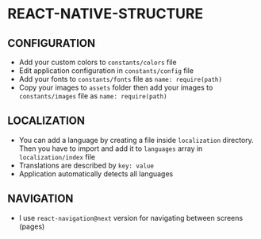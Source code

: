 # REACT-NATIVE-STRUCTURE

## CONFIGURATION
* Add your custom colors to `constants/colors` file
* Edit application configuration in `constants/config` file
* Add your fonts to `constants/fonts` file as `name: require(path)`
* Copy your images to `assets` folder then add your images to `constants/images` file as `name: require(path)`


## LOCALIZATION
* You can add a language by creating a file inside `localization` directory. Then you have to import and add it to `languages` array in `localization/index` file
* Translations are described by `key: value`
* Application automatically detects all languages


## NAVIGATION
* I use `react-navigation@next` version for navigating between screens (pages)

